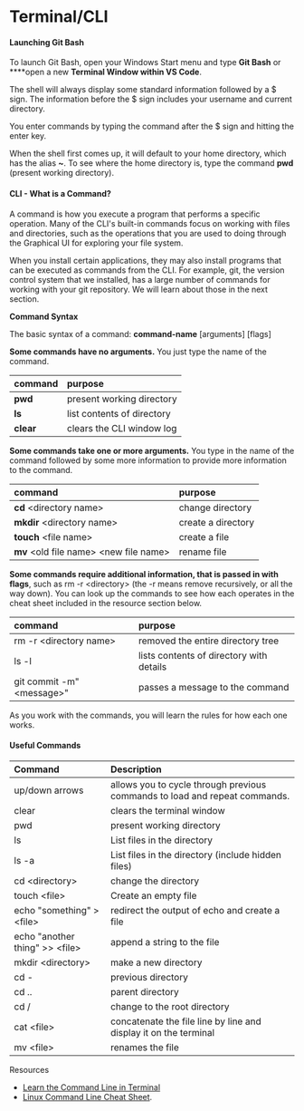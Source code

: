# Terminal/CLI

#### Launching Git Bash

To launch Git Bash, open your Windows Start menu and type **Git Bash** or ****open a new **Terminal Window within VS Code**.

The shell will always display some standard information followed by a $ sign. The information before the $ sign includes your username and current directory.

You enter commands by typing the command after the $ sign and hitting the enter key.

When the shell first comes up, it will default to your home directory, which has the alias **~**. To see where the home directory is, type the command **pwd** \(present working directory\).

#### CLI - What is a Command?

A command is how you execute a program that performs a specific operation. Many of the CLI's built-in commands focus on working with files and directories, such as the operations that you are used to doing through the Graphical UI for exploring your file system.

When you install certain applications, they may also install programs that can be executed as commands from the CLI. For example, git, the version control system that we installed, has a large number of commands for working with your git repository. We will learn about those in the next section.

**Command Syntax**

The basic syntax of a command: **command-name** \[arguments\] \[flags\]

**Some commands have no arguments.** You just type the name of the command.

| command | purpose |
| :--- | :--- |
| **pwd** | present working directory |
| **ls** | list contents of directory |
| **clear** | clears the CLI window log |

**Some commands take one or more arguments.** You type in the name of the command followed by some more information to provide more information to the command.

| command | purpose |
| :--- | :--- |
| **cd** &lt;directory name&gt; | change directory |
| **mkdir** &lt;directory name&gt; | create a directory |
| **touch** &lt;file name&gt; | create a file |
| **mv** &lt;old file name&gt; &lt;new file name&gt; | rename file |

**Some commands require additional information, that is passed in with flags**, such as rm -r &lt;directory&gt; \(the -r means remove recursively, or all the way down\). You can look up the commands to see how each operates in the cheat sheet included in the resource section below.

| command | purpose |
| :--- | :--- |
| rm -r &lt;directory name&gt; | removed the entire directory tree |
| ls -l | lists contents of directory with details |
| git commit -m"&lt;message&gt;" | passes a message to the command |

As you work with the commands, you will learn the rules for how each one works.

#### Useful Commands

| Command | Description |
| :--- | :--- |
| up/down arrows | allows you to cycle through previous commands to load and repeat commands. |
| clear | clears the terminal window |
| pwd | present working directory |
| ls | List files in the directory |
| ls -a | List files in the directory \(include hidden files\) |
| cd &lt;directory&gt; | change the directory |
| touch &lt;file&gt; | Create an empty file |
| echo "something" &gt; &lt;file&gt; | redirect the output of echo and create a file |
| echo "another thing" &gt;&gt; &lt;file&gt; | append a string to the file |
| mkdir &lt;directory&gt; | make a new directory |
| cd - | previous directory |
| cd .. | parent directory |
| cd / | change to the root directory |
| cat &lt;file&gt; | concatenate the file line by line and display it on the terminal |
| mv &lt;file&gt; | renames the file |

Resources

* [Learn the Command Line in Terminal](https://openclassrooms.com/en/courses/4614926-learn-the-command-line-in-terminal?status=published)
* [Linux Command Line Cheat Sheet](https://cheatography.com/davechild/cheat-sheets/linux-command-line/).

